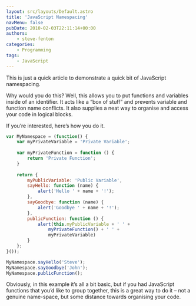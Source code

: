 ```yaml
---
layout: src/layouts/Default.astro
title: 'JavaScript Namespacing'
navMenu: false
pubDate: 2010-02-03T22:11:14+00:00
authors:
    - steve-fenton
categories:
    - Programming
tags:
    - JavaScript
---
```


This is just a quick article to demonstrate a quick bit of JavaScript namespacing.

Why would you do this? Well, this allows you to put functions and variables inside of an identifier. It acts like a “box of stuff” and prevents variable and function name conflicts. It also supplies a neat way to organise and access your code in logical blocks.

If you’re interested, here’s how you do it.

```javascript
var MyNamespace = (function() {
    var myPrivateVariable = 'Private Variable';
   
    var myPrivateFunction = function () {
        return 'Private Function';
    }
   
    return {
        myPublicVariable: 'Public Variable',
        sayHello: function (name) {
            alert('Hello ' + name + '!');
        },
        sayGoodbye: function (name) {
            alert('Goodbye ' + name + '!');
        },
        publicFunction: function () {
            alert(this.myPublicVariable + ' ' +
                myPrivateFunction() + ' ' +
                myPrivateVariable)
        }
    };
}());

MyNamespace.sayHello('Steve');
MyNamespace.sayGoodbye('John');
MyNamespace.publicFunction();
```

Obviously, in this example it’s all a bit basic, but if you had JavaScript functions that you’d like to group together, this is a great way to do it – not a genuine name-space, but some distance towards organising your code.